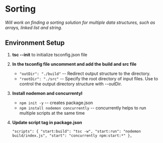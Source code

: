 # Sorting

_Will work on finding a sorting solution for multiple data structures, such as arrays, linked list and string._

## Environment Setup

1. **tsc --init** to initialize tsconfig.json file

2. **In the tsconfig file uncomment and add the build and src file**

   - `"outDir": "./build"` -- Redirect output structure to the directory.
   - `"rootDir": "./src"` -- Specify the root directory of input files. Use to control the output directory structure with --outDir.

3. **Install nodemon and concurrentyl**

   - `npm init -y` -- creates package.json
   - `npm install nodemon concurrently` -- concurrently helps to run multiple scripts at the same time

4. **Update script tag in package.json**

   `"scripts": { "start:build": "tsc -w", "start:run": "nodemon build/index.js", "start": "concurrently npm:start:*" },`
